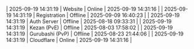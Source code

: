 | 2025-09-19 14:31:19 | Website | Online | 2025-09-19 14:31:16 |
| 2025-09-19 14:31:19 | Registration | Offline | 2025-09-09 16:40:23 |
| 2025-09-19 14:31:19 | Auth Server | Offline | 2025-08-18 09:33:31 |
| 2025-09-19 14:31:19 | Kezan (PvE) | Offline | 2025-08-03 17:58:02 |
| 2025-09-19 14:31:19 | Gurubashi (PvP) | Offline | 2025-08-23 21:44:06 |
| 2025-09-19 14:31:19 | Cloudflare | Online | 2025-09-19 14:31:16 |
